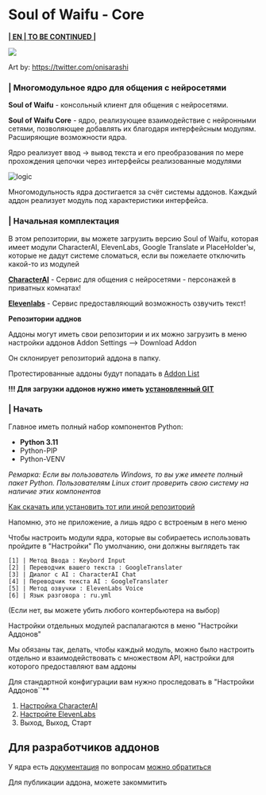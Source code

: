 # Soul of Waifu - Core
[**| EN | TO BE CONTINUED |**](README_EN.MD)

<img src="docs/cont/preview.jpg" href="https://twitter.com/onisarashi"></img>

Art by: https://twitter.com/onisarashi

### |  Многомодульное ядро для общения с нейросетями

**Soul of Waifu** - консольный клиент для общения с нейросетями.

**Soul of Waifu Core** - ядро, реализующее взаимодействие с нейронными сетями, позволяющее добавлять их благодаря интерфейсным модулям. Расширяющие возможности ядра.


Ядро реализует ввод -> вывод текста и его преобразования по мере прохождения цепочки через интерфейсы реализованные модулями

![logic](docs/cont/dialog_entity.png)

Многомодульность ядра достигается за счёт системы аддонов. 
Каждый аддон реализует модуль под характеристики интерфейса.

### |  Начальная комплектация 

В этом репозитории, вы можете загрузить версию Soul of Waifu, которая имеет модули CharacterAI, ElevenLabs, Google Translate и PlaceHolder'ы, которые не дадут системе сломаться, если вы пожелаете отключить какой-то из модулей

[**CharacterAI**](https://beta.character.ai/) - Сервис для общения с нейросетями - персонажей в приватных комнатах!

[**Elevenlabs**](https://elevenlabs.io/) -   Сервис предоставляющий возможность озвучить текст! 

**Репозитории адднов**

Аддоны могут иметь свои репозитории и их можно загрузить в меню настройки аддонов Addon Settings --> Download Addon

Он склонирует репозиторий аддона в папку. 

Протестированные аддоны будут попадать в [Addon List](ADDON_LIST.MD)

**!!! Для загрузки аддонов нужно иметь [установленный GIT](https://git-scm.com/downloads)** 

### | Начать


Главное иметь полный набор компонентов Python:
- **Python 3.11** 
- Python-PIP
- Python-VENV

*Ремарка: Если вы пользователь Windows, то вы уже имеете полный пакет Python. 
Пользователям Linux стоит проверить свою систему на наличие этих компонентов*

[Как скачать или установить тот или иной репозиторий](https://docs.github.com/en/repositories/working-with-files/using-files/downloading-source-code-archives)

Напомню, это не приложение, а лишь ядро с встроеным в него меню

Чтобы настроить модули ядра, которые вы собираетесь использовать пройдите в "Настройки" 
По умолчанию, они должны выглядеть так 

```
[1] | Метод Ввода : Keybord Input
[2] | Переводчик вашего текста : GoogleTranslater
[3] | Диалог с AI : CharacterAI Chat
[4] | Переводчик текста AI : GoogleTranslater
[5] | Метод озвучки : ElevenLabs Voice
[6] | Язык разговора : ru.yml
```
(Если нет, вы можете убить любого контербьютера на выбор)

Настройки отдельных модулей распалагаются в меню "Настройки Аддонов"

Мы обязаны так, делать, чтобы каждый модуль, можно было настроить отдельно и взаимодействовать с множеством API, настройки для которого предоставляют вам аддоны

Для стандартной конфигурации вам нужно проследовать в "Настройки Аддонов``**

1. [Настройка CharacterAI](addons/CharacterAI/README_RU.MD)
2. [Настройте ElevenLabs](addons/ElevenLabs/README_RU.MD)
3. Выход, Выход, Старт

## Для разработчиков аддонов

У ядра есть [документация](docs/ru/1.Components.MD) по вопросам [можно обратиться](https://gulysh.art)

Для публикации аддона, можете закоммитить  